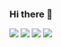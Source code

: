 ### Hi there 👋

<!--
**somm12/somm12** is a ✨ _special_ ✨ repository because its `README.md` (this file) appears on your GitHub profile.

Here are some ideas to get you started:

- 🔭 I’m currently working on ...
- 🌱 I’m currently learning ...
- 👯 I’m looking to collaborate on ...
- 🤔 I’m looking for help with ...
- 💬 Ask me about ...
- 📫 How to reach me: ...
- 😄 Pronouns: ...
- ⚡ Fun fact: ...
-->

<img src="https://img.shields.io/badge/BLOG-000000?style=flat-square&logo=Notion&logoColor=ffffff"/> <img src="https://img.shields.io/badge/thals8744@gmail.com-EA4335?style=flat-square&logo=Gmail&logoColor=white"/> <img src="https://img.shields.io/badge/thals8744@naver.com-03C75A
?style=flat-square&logo=Naver&logoColor=white"/> <img src="https://img.shields.io/badge/somin____an-E4405F?style=flat-square&logo=Instagram&logoColor=white"/>



